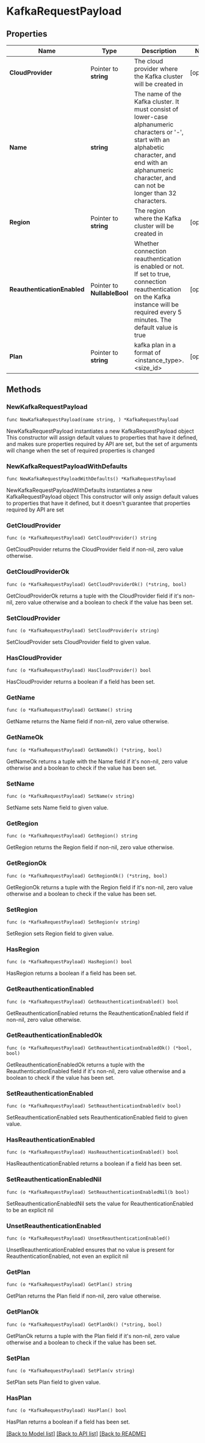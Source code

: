 # KafkaRequestPayload

## Properties

Name | Type | Description | Notes
------------ | ------------- | ------------- | -------------
**CloudProvider** | Pointer to **string** | The cloud provider where the Kafka cluster will be created in | [optional] 
**Name** | **string** | The name of the Kafka cluster. It must consist of lower-case alphanumeric characters or &#39;-&#39;, start with an alphabetic character, and end with an alphanumeric character, and can not be longer than 32 characters. | 
**Region** | Pointer to **string** | The region where the Kafka cluster will be created in | [optional] 
**ReauthenticationEnabled** | Pointer to **NullableBool** | Whether connection reauthentication is enabled or not. If set to true, connection reauthentication on the Kafka instance will be required every 5 minutes. The default value is true | [optional] 
**Plan** | Pointer to **string** | kafka plan in a format of &lt;instance_type&gt;.&lt;size_id&gt; | [optional] 


## Methods

### NewKafkaRequestPayload

`func NewKafkaRequestPayload(name string, ) *KafkaRequestPayload`

NewKafkaRequestPayload instantiates a new KafkaRequestPayload object
This constructor will assign default values to properties that have it defined,
and makes sure properties required by API are set, but the set of arguments
will change when the set of required properties is changed

### NewKafkaRequestPayloadWithDefaults

`func NewKafkaRequestPayloadWithDefaults() *KafkaRequestPayload`

NewKafkaRequestPayloadWithDefaults instantiates a new KafkaRequestPayload object
This constructor will only assign default values to properties that have it defined,
but it doesn't guarantee that properties required by API are set


### GetCloudProvider

`func (o *KafkaRequestPayload) GetCloudProvider() string`

GetCloudProvider returns the CloudProvider field if non-nil, zero value otherwise.

### GetCloudProviderOk

`func (o *KafkaRequestPayload) GetCloudProviderOk() (*string, bool)`

GetCloudProviderOk returns a tuple with the CloudProvider field if it's non-nil, zero value otherwise
and a boolean to check if the value has been set.

### SetCloudProvider

`func (o *KafkaRequestPayload) SetCloudProvider(v string)`

SetCloudProvider sets CloudProvider field to given value.

### HasCloudProvider

`func (o *KafkaRequestPayload) HasCloudProvider() bool`

HasCloudProvider returns a boolean if a field has been set.


### GetName

`func (o *KafkaRequestPayload) GetName() string`

GetName returns the Name field if non-nil, zero value otherwise.

### GetNameOk

`func (o *KafkaRequestPayload) GetNameOk() (*string, bool)`

GetNameOk returns a tuple with the Name field if it's non-nil, zero value otherwise
and a boolean to check if the value has been set.

### SetName

`func (o *KafkaRequestPayload) SetName(v string)`

SetName sets Name field to given value.



### GetRegion

`func (o *KafkaRequestPayload) GetRegion() string`

GetRegion returns the Region field if non-nil, zero value otherwise.

### GetRegionOk

`func (o *KafkaRequestPayload) GetRegionOk() (*string, bool)`

GetRegionOk returns a tuple with the Region field if it's non-nil, zero value otherwise
and a boolean to check if the value has been set.

### SetRegion

`func (o *KafkaRequestPayload) SetRegion(v string)`

SetRegion sets Region field to given value.

### HasRegion

`func (o *KafkaRequestPayload) HasRegion() bool`

HasRegion returns a boolean if a field has been set.


### GetReauthenticationEnabled

`func (o *KafkaRequestPayload) GetReauthenticationEnabled() bool`

GetReauthenticationEnabled returns the ReauthenticationEnabled field if non-nil, zero value otherwise.

### GetReauthenticationEnabledOk

`func (o *KafkaRequestPayload) GetReauthenticationEnabledOk() (*bool, bool)`

GetReauthenticationEnabledOk returns a tuple with the ReauthenticationEnabled field if it's non-nil, zero value otherwise
and a boolean to check if the value has been set.

### SetReauthenticationEnabled

`func (o *KafkaRequestPayload) SetReauthenticationEnabled(v bool)`

SetReauthenticationEnabled sets ReauthenticationEnabled field to given value.

### HasReauthenticationEnabled

`func (o *KafkaRequestPayload) HasReauthenticationEnabled() bool`

HasReauthenticationEnabled returns a boolean if a field has been set.

### SetReauthenticationEnabledNil

`func (o *KafkaRequestPayload) SetReauthenticationEnabledNil(b bool)`

 SetReauthenticationEnabledNil sets the value for ReauthenticationEnabled to be an explicit nil

### UnsetReauthenticationEnabled
`func (o *KafkaRequestPayload) UnsetReauthenticationEnabled()`

UnsetReauthenticationEnabled ensures that no value is present for ReauthenticationEnabled, not even an explicit nil

### GetPlan

`func (o *KafkaRequestPayload) GetPlan() string`

GetPlan returns the Plan field if non-nil, zero value otherwise.

### GetPlanOk

`func (o *KafkaRequestPayload) GetPlanOk() (*string, bool)`

GetPlanOk returns a tuple with the Plan field if it's non-nil, zero value otherwise
and a boolean to check if the value has been set.

### SetPlan

`func (o *KafkaRequestPayload) SetPlan(v string)`

SetPlan sets Plan field to given value.

### HasPlan

`func (o *KafkaRequestPayload) HasPlan() bool`

HasPlan returns a boolean if a field has been set.



[[Back to Model list]](../README.md#documentation-for-models) [[Back to API list]](../README.md#documentation-for-api-endpoints) [[Back to README]](../README.md)

